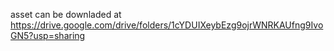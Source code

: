 asset can be downladed at https://drive.google.com/drive/folders/1cYDUIXeybEzg9ojrWNRKAUfng9IvoGN5?usp=sharing
